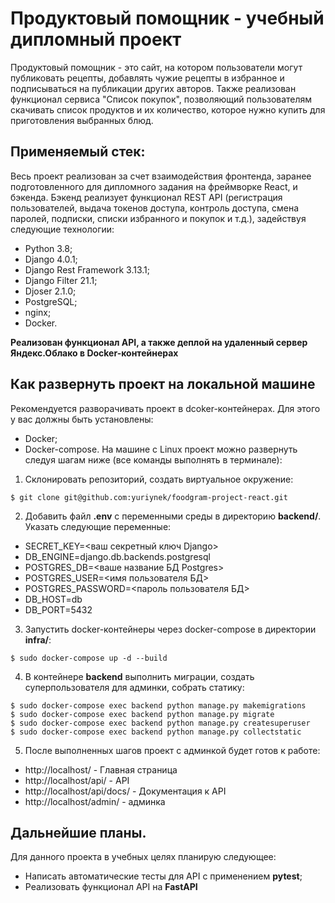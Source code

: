 # Продуктовый помощник - учебный дипломный проект
Продуктовый помощник - это сайт, на котором пользователи могут публиковать рецепты, добавлять чужие рецепты в избранное и подписываться на публикации других авторов.
Также реализован функционал сервиса "Список покупок", позволяющий пользователям скачивать список продуктов и их количество, которое нужно купить для приготовления выбранных блюд.

## Применяемый стек:
Весь проект реализован за счет взаимодействия фронтенда, заранее подготовленного для дипломного задания на фреймворке React, и бэкенда.
Бэкенд реализует функционал REST API (регистрация пользователей, выдача токенов доступа, контроль доступа, смена паролей, подписки, списки избранного и покупок и т.д.), задействуя следующие технологии:
+ Python 3.8;
+ Django 4.0.1;
+ Django Rest Framework 3.13.1;
+ Django Filter 21.1;
+ Djoser 2.1.0;
+ PostgreSQL;
+ nginx;
+ Docker.

**Реализован функционал API, а также деплой на удаленный сервер Яндекс.Облако в Docker-контейнерах**

## Как развернуть проект на локальной машине
Рекомендуется разворачивать проект в dcoker-контейнерах. Для этого у вас должны быть установлены:
+ Docker;
+ Docker-compose.
На машине с Linux проект можно развернуть следуя шагам ниже (все команды выполнять в терминале):
1. Склонировать репозиторий, создать виртуальное окружение:
```commandline
$ git clone git@github.com:yuriynek/foodgram-project-react.git
```
2. Добавить файл **.env** с переменными среды в директорию **backend/**. Указать следующие переменные:
+ SECRET_KEY=<ваш секретный ключ Django>
+ DB_ENGINE=django.db.backends.postgresql
+ POSTGRES_DB=<ваше название БД Postgres>
+ POSTGRES_USER=<имя пользователя БД>
+ POSTGRES_PASSWORD=<пароль пользователя БД>
+ DB_HOST=db
+ DB_PORT=5432

3. Запустить docker-контейнеры через docker-compose в директории **infra/**:
```commandline
$ sudo docker-compose up -d --build
```
4. В контейнере **backend** выполнить миграции, создать суперпользователя для админки, собрать статику:
```commandline
$ sudo docker-compose exec backend python manage.py makemigrations
$ sudo docker-compose exec backend python manage.py migrate
$ sudo docker-compose exec backend python manage.py createsuperuser
$ sudo docker-compose exec backend python manage.py collectstatic
```

5. После выполненных шагов проект с админкой будет готов к работе:
* http://localhost/ - Главная страница
* http://localhost/api/ - API
* http://localhost/api/docs/ - Документация к API
* http://localhost/admin/ - админка

[Главная страница]: <http://51.250.78.82/>
[Админка]: <http://51.250.78.82/admin/>
[Документация к API]: <http://51.250.78.82/api/docs/>

## Дальнейшие планы.
Для данного проекта в учебных целях планирую следующее:
+ Написать автоматические тесты для API с применением **pytest**;
+ Реализовать функционал API на **FastAPI**
